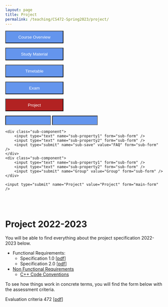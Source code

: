 ```yaml
---
layout: page
title: Project
permalink: /teaching/CS472-Spring2023/project/
---
```

<div class="main-component">
<form action="/teaching/CS472-Spring2023/">
    <input type="submit" style="background-color:cornflowerblue;color:white;width:185px;
height:40px;" value="Course Overview" />
</form>
<form action="/teaching/CS472-Spring2023/study_material/">
    <input type="submit" style="background-color:cornflowerblue;color:white;width:185px;
height:40px;" value="Study Material" />
</form>
<form action="/teaching/CS472-Spring2023/Timetable/">
    <input type="submit" style="background-color:cornflowerblue;color:white;width:185px;
height:40px;" value="Timetable" />
</form>
<form action="/teaching/CS472-Spring2023/Exam/">
    <input type="submit" style="background-color:cornflowerblue;color:white;width:185px;
height:40px;" value="Exam" />
</form>
<form action="/teaching/CS472-Spring2023/project/project.md">
    <input type="submit" style="background-color:firebrick;color:white;width:185px;
height:40px;" value="Project" />
</form>
</div>

<div class="main-component">
    <input type="text" name="main-property1" style="background-color:cornflowerblue;color:white;width:145px;
height:30px;" form="main-form" />
    <input type="text" name="main-property2" style="background-color:cornflowerblue;color:white;width:145px;
height:30px;" form="main-form" />

    <div class="sub-component">
        <input type="text" name="sub-property1" form="sub-form" />
        <input type="text" name="sub-property2" form="sub-form" />
        <input type="submit" name="sub-save" value="FAQ" form="sub-form" />
    </div>
    <div class="sub-component">
        <input type="text" name="sub-property1" form="sub-form" />
        <input type="text" name="sub-property2" form="sub-form" />
        <input type="submit" name="Group" value="Group" form="sub-form" />
    </div>

    <input type="submit" name="Project" value="Project" form="main-form" />
</div>

<br/>
<br/>

Project 2022-2023
=========
You will be able to find everything about the project specification 2022-2023 below.
* Functional Requirements:
  * Specification 1.0 [[pdf]()]
  * Specification 2.0 [[pdf]()]
* [Non Functional Requirements](/teaching/CS472-Spring2023/project/nfr/)
  * [C++ Code Conventions](/teaching/CS472-Spring2023/study_material/material/CMakeLists.txt)

To see how things work in concrete terms, you will find the form below with the assessment criteria.

Evaluation criteria 472 [[pdf]()]

